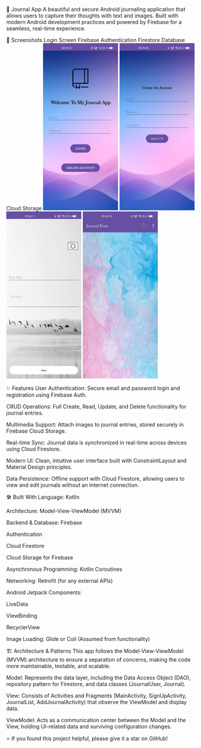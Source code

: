 📓 Journal App
A beautiful and secure Android journaling application that allows users to capture their thoughts with text and images. Built with modern Android development practices and powered by Firebase for a seamless, real-time experience.

📸 Screenshots
Login Screen	Firebase Authentication	Firestore Database	Cloud Storage
<img src="/demopic.jpg" width="200">	<img src="/1.jpg" width="200"> <img src="/2.jpg" width="200"> <img src="/4.jpg" width="200">


✨ Features
User Authentication: Secure email and password login and registration using Firebase Auth.

CRUD Operations: Full Create, Read, Update, and Delete functionality for journal entries.

Multimedia Support: Attach images to journal entries, stored securely in Firebase Cloud Storage.

Real-time Sync: Journal data is synchronized in real-time across devices using Cloud Firestore.

Modern UI: Clean, intuitive user interface built with ConstraintLayout and Material Design principles.

Data Persistence: Offline support with Cloud Firestore, allowing users to view and edit journals without an internet connection.

🛠️ Built With
Language: Kotlin

Architecture: Model-View-ViewModel (MVVM)

Backend & Database: Firebase

Authentication

Cloud Firestore

Cloud Storage for Firebase

Asynchronous Programming: Kotlin Coroutines

Networking: Retrofit (for any external APIs)

Android Jetpack Components:

LiveData

ViewBinding

RecyclerView

Image Loading: Glide or Coil (Assumed from functionality)

🏗️ Architecture & Patterns
This app follows the Model-View-ViewModel (MVVM) architecture to ensure a separation of concerns, making the code more maintainable, testable, and scalable.

Model: Represents the data layer, including the Data Access Object (DAO), repository pattern for Firestore, and data classes (JournalUser, Journal).

View: Consists of Activities and Fragments (MainActivity, SignUpActivity, JournalList, AddJournalActivity) that observe the ViewModel and display data.

ViewModel: Acts as a communication center between the Model and the View, holding UI-related data and surviving configuration changes.


⭐️ If you found this project helpful, please give it a star on GitHub!
